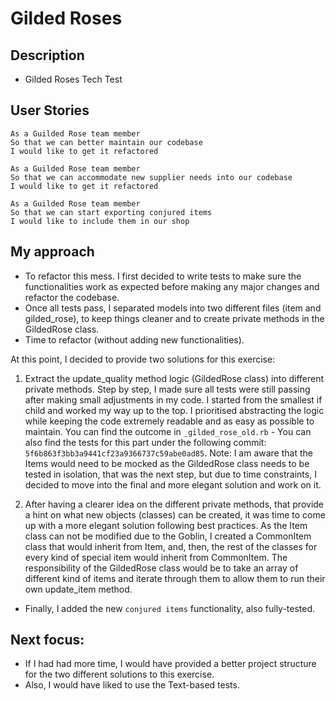 Gilded Roses
=================

## Description
* Gilded Roses Tech Test

## User Stories
```
As a Guilded Rose team member
So that we can better maintain our codebase
I would like to get it refactored

As a Guilded Rose team member
So that we can accommodate new supplier needs into our codebase
I would like to get it refactored

As a Guilded Rose team member
So that we can start exporting conjured items
I would like to include them in our shop
```

## My approach
* To refactor this mess. I first decided to write tests to make sure the functionalities work as expected before making any major changes and refactor the codebase.
* Once all tests pass, I separated models into two different files (item and gilded_rose), to keep things cleaner and to create private methods in the GildedRose class.
* Time to refactor (without adding new functionalities).

At this point, I decided to provide two solutions for this exercise:
1. Extract the update_quality method logic (GildedRose class) into different private methods. Step by step, I made sure all tests were still passing after making small adjustments in my code. I started from the smallest if child and worked my way up to the top. I prioritised abstracting the logic while keeping the code extremely readable and as easy as possible to maintain. You can find the outcome in ```_gilded_rose_old.rb``` - You can also find the tests for this part under the following commit: ```5f6b863f3bb3a9441cf23a9366737c59abe0ad85```. Note: I am aware that the Items would need to be mocked as the GildedRose class needs to be tested in isolation, that was the next step, but due to time constraints, I decided to move into the final and more elegant solution and work on it.

2. After having a clearer idea on the different private methods, that provide a hint on what new objects (classes) can be created, it was time to come up with a more elegant solution following best practices.
As the Item class can not be modified due to the Goblin, I created a CommonItem class that would inherit from Item, and, then, the rest of the classes for every kind of special item would inherit from CommonItem.
The responsibility of the GildedRose class would be to take an array of different kind of items and iterate through them to allow them to run their own update_item method.

* Finally, I added the new ```conjured items``` functionality, also fully-tested.

## Next focus:
- If I had had more time, I would have provided a better project structure for the two different solutions to this exercise.
- Also, I would have liked to use the Text-based tests.